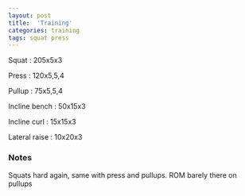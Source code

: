 ```yaml
---
layout: post
title:  'Training'
categories: training
tags: squat press
---
```


Squat : 205x5x3

Press  : 120x5,5,4

Pullup  : 75x5,5,4

Incline bench  :  50x15x3

Incline curl  :  15x15x3

Lateral raise : 10x20x3

### Notes

Squats hard again, same with press and pullups. ROM barely there on pullups
